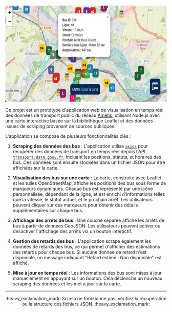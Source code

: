 

<p align="center">
  <img src="https://github.com/MickaelMd/Ametis_bus_live_maps/blob/main/thumbnail.jpg?raw=true"  height="300" alt="enter image description here">
</p>

Ce projet est un prototype d'application web de visualisation en temps réel des données de transport public du réseau [Ametis](https://www.ametis.fr/),  utilisant Node.js avec une carte interactive basée sur la bibliothèque Leaflet et des données issues de scraping provenant de sources publiques.

L'application se compose de plusieurs fonctionnalités clés :

1.  **Scraping des données des bus** : L'application utilise [`axios`](https://axios-http.com/docs/intro) pour récupérer des données de transport en temps réel depuis l'API [`transport.data.gouv.fr`](https://transport.data.gouv.fr/datasets/ametis), incluant les positions, statuts, et horaires des bus. Ces données sont ensuite stockées dans un fichier JSON pour être affichées sur la carte.
    
2.  **Visualisation des bus sur une carte** : La carte, construite avec Leaflet et les tuiles OpenStreetMap, affiche les positions des bus sous forme de marqueurs dynamiques. Chaque bus est représenté par une icône personnalisée, dépendant de la ligne, et est enrichi d'informations telles que la vitesse, le statut actuel, et le prochain arrêt. Les utilisateurs peuvent cliquer sur ces marqueurs pour obtenir des détails supplémentaires sur chaque bus.
    
3.  **Affichage des arrêts de bus** : Une couche séparée affiche les arrêts de bus à partir de données GeoJSON. Les utilisateurs peuvent activer ou désactiver l'affichage des arrêts via un bouton interactif.
    
4.  **Gestion des retards des bus** : L'application scrape également les données de retards des bus, ce qui permet d'afficher des estimations des retards pour chaque bus. Si aucune donnée de retard n'est disponible, un message indiquant "Retard estimé : Non disponible" est affiché.
    
5. **Mise à jour en temps réel** : Les informations des bus sont mises à jour manuellement en appuyant sur un bouton. Cela déclenche un nouveau scraping des données et les met à jour sur la carte.




---

<p align="center">
:heavy_exclamation_mark: Si cela ne fonctionne pas, vérifiez la récupération ou la structure des fichiers JSON. :heavy_exclamation_mark:
</p>
